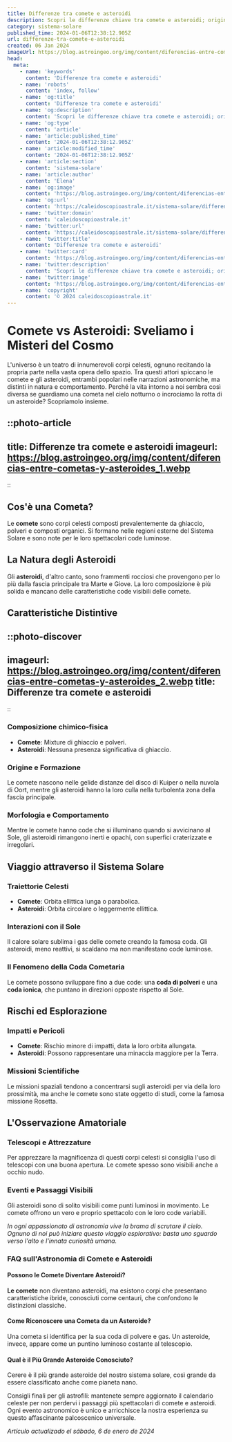 ```yaml
---
title: Differenze tra comete e asteroidi
description: Scopri le differenze chiave tra comete e asteroidi; origini, composizione, orbite e molto altro in questa guida completa ed esperta.
category: sistema-solare
published_time: 2024-01-06T12:38:12.905Z
url: differenze-tra-comete-e-asteroidi
created: 06 Jan 2024
imageUrl: https://blog.astroingeo.org/img/content/diferencias-entre-cometas-y-asteroides_1.webp
head:
  meta:
    - name: 'keywords'
      content: 'Differenze tra comete e asteroidi'
    - name: 'robots'
      content: 'index, follow'
    - name: 'og:title'
      content: 'Differenze tra comete e asteroidi'
    - name: 'og:description'
      content: 'Scopri le differenze chiave tra comete e asteroidi; origini, composizione, orbite e molto altro in questa guida completa ed esperta.'
    - name: 'og:type'
      content: 'article'
    - name: 'article:published_time'
      content: '2024-01-06T12:38:12.905Z'
    - name: 'article:modified_time'
      content: '2024-01-06T12:38:12.905Z'
    - name: 'article:section'
      content: 'sistema-solare'
    - name: 'article:author'
      content: 'Elena'
    - name: 'og:image'
      content: 'https://blog.astroingeo.org/img/content/diferencias-entre-cometas-y-asteroides_1.webp'
    - name: 'og:url'
      content: 'https://caleidoscopioastrale.it/sistema-solare/differenze-tra-comete-e-asteroidi'
    - name: 'twitter:domain'
      content: 'caleidoscopioastrale.it'
    - name: 'twitter:url'
      content: 'https://caleidoscopioastrale.it/sistema-solare/differenze-tra-comete-e-asteroidi'
    - name: 'twitter:title'
      content: 'Differenze tra comete e asteroidi'
    - name: 'twitter:card'
      content: 'https://blog.astroingeo.org/img/content/diferencias-entre-cometas-y-asteroides_1.webp'
    - name: 'twitter:description'
      content: 'Scopri le differenze chiave tra comete e asteroidi; origini, composizione, orbite e molto altro in questa guida completa ed esperta.'
    - name: 'twitter:image'
      content: 'https://blog.astroingeo.org/img/content/diferencias-entre-cometas-y-asteroides_1.webp'
    - name: 'copyright'
      content: '© 2024 caleidoscopioastrale.it'
---
```

# Comete vs Asteroidi: Sveliamo i Misteri del Cosmo

L'universo è un teatro di innumerevoli corpi celesti, ognuno recitando la propria parte nella vasta opera dello spazio. Tra questi attori spiccano le comete e gli asteroidi, entrambi popolari nelle narrazioni astronomiche, ma distinti in natura e comportamento. Perché la vita intorno a noi sembra così diversa se guardiamo una cometa nel cielo notturno o incrociamo la rotta di un asteroide? Scopriamolo insieme.

::photo-article
---
title: Differenze tra comete e asteroidi
imageurl: https://blog.astroingeo.org/img/content/diferencias-entre-cometas-y-asteroides_1.webp
---
::

## Cos'è una Cometa?

Le **comete** sono corpi celesti composti prevalentemente da ghiaccio, polveri e composti organici. Si formano nelle regioni esterne del Sistema Solare e sono note per le loro spettacolari code luminose.

## La Natura degli Asteroidi

Gli **asteroidi**, d'altro canto, sono frammenti rocciosi che provengono per lo più dalla fascia principale tra Marte e Giove. La loro composizione è più solida e mancano delle caratteristiche code visibili delle comete.

## Caratteristiche Distintive

::photo-discover
---
imageurl: https://blog.astroingeo.org/img/content/diferencias-entre-cometas-y-asteroides_2.webp
title: Differenze tra comete e asteroidi
---
::

### Composizione chimico-fisica

- **Comete**: Mixture di ghiaccio e polveri.
- **Asteroidi**: Nessuna presenza significativa di ghiaccio.

### Origine e Formazione

Le comete nascono nelle gelide distanze del disco di Kuiper o nella nuvola di Oort, mentre gli asteroidi hanno la loro culla nella turbolenta zona della fascia principale.

### Morfologia e Comportamento

Mentre le comete hanno code che si illuminano quando si avvicinano al Sole, gli asteroidi rimangono inerti e opachi, con superfici craterizzate e irregolari.

## Viaggio attraverso il Sistema Solare

### Traiettorie Celesti

- **Comete**: Orbita ellittica lunga o parabolica.
- **Asteroidi**: Orbita circolare o leggermente ellittica. 

### Interazioni con il Sole

Il calore solare sublima i gas delle comete creando la famosa coda. Gli asteroidi, meno reattivi, si scaldano ma non manifestano code luminose.

### Il Fenomeno della Coda Cometaria

Le comete possono sviluppare fino a due code: una **coda di polveri** e una **coda ionica**, che puntano in direzioni opposte rispetto al Sole.

## Rischi ed Esplorazione

### Impatti e Pericoli

- **Comete**: Rischio minore di impatti, data la loro orbita allungata.
- **Asteroidi**: Possono rappresentare una minaccia maggiore per la Terra.

### Missioni Scientifiche

Le missioni spaziali tendono a concentrarsi sugli asteroidi per via della loro prossimità, ma anche le comete sono state oggetto di studi, come la famosa missione Rosetta.

## L'Osservazione Amatoriale

### Telescopi e Attrezzature

Per apprezzare la magnificenza di questi corpi celesti si consiglia l'uso di telescopi con una buona apertura. Le comete spesso sono visibili anche a occhio nudo.

### Eventi e Passaggi Visibili

Gli asteroidi sono di solito visibili come punti luminosi in movimento. Le comete offrono un vero e proprio spettacolo con le loro code variabili.

_In ogni appassionato di astronomia vive la brama di scrutare il cielo. Ognuno di noi può iniziare questo viaggio esplorativo: basta uno sguardo verso l'alto e l'innata curiosità umana._

### FAQ sull'Astronomia di Comete e Asteroidi

#### Possono le Comete Diventare Asteroidi?
**Le comete** non diventano asteroidi, ma esistono corpi che presentano caratteristiche ibride, conosciuti come centauri, che confondono le distinzioni classiche.

#### Come Riconoscere una Cometa da un Asteroide?
Una cometa si identifica per la sua coda di polvere e gas. Un asteroide, invece, appare come un puntino luminoso costante al telescopio.

#### Qual è il Più Grande Asteroide Conosciuto?
Cerere è il più grande asteroide del nostro sistema solare, così grande da essere classificato anche come pianeta nano.

Consigli finali per gli astrofili: mantenete sempre aggiornato il calendario celeste per non perdervi i passaggi più spettacolari di comete e asteroidi. Ogni evento astronomico è unico e arricchisce la nostra esperienza su questo affascinante palcoscenico universale.

_Artículo actualizado el sábado, 6 de enero de 2024_